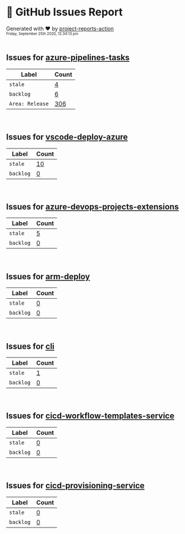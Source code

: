 # :crystal_ball: GitHub Issues Report  
  
Generated with :heart: by [project-reports-action](https://github.com/bryanmacfarlane/project-reports-action)  
<sub><sup>Friday, September 25th 2020, 12:34:13 pm</sup></sub>  
  &nbsp;  
## Issues for [azure-pipelines-tasks](https://github.com/microsoft/azure-pipelines-tasks)
| Label           | Count                                           |
| --------------- | ----------------------------------------------- |
| `stale`         | [4](./issues-stale-1601017469.775.md)           |
| `backlog`       | [6](./issues-backlog-1601017469.775.md)         |
| `Area: Release` | [306](./issues-Area:-Release-1601017469.775.md) |
&nbsp;  
## Issues for [vscode-deploy-azure](https://github.com/microsoft/vscode-deploy-azure)
| Label     | Count                                  |
| --------- | -------------------------------------- |
| `stale`   | [10](./issues-stale-1601017470.34.md)  |
| `backlog` | [0](./issues-backlog-1601017470.34.md) |
&nbsp;  
## Issues for [azure-devops-projects-extensions](https://github.com/microsoft/azure-devops-projects-extensions)
| Label     | Count                                   |
| --------- | --------------------------------------- |
| `stale`   | [5](./issues-stale-1601017470.678.md)   |
| `backlog` | [0](./issues-backlog-1601017470.678.md) |
&nbsp;  
## Issues for [arm-deploy](https://github.com/Azure/arm-deploy)
| Label     | Count                                   |
| --------- | --------------------------------------- |
| `stale`   | [0](./issues-stale-1601017470.851.md)   |
| `backlog` | [0](./issues-backlog-1601017470.851.md) |
&nbsp;  
## Issues for [cli](https://github.com/Azure/cli)
| Label     | Count                                   |
| --------- | --------------------------------------- |
| `stale`   | [1](./issues-stale-1601017471.125.md)   |
| `backlog` | [0](./issues-backlog-1601017471.125.md) |
&nbsp;  
## Issues for [cicd-workflow-templates-service](https://github.com/github/cicd-workflow-templates-service)
| Label     | Count                                  |
| --------- | -------------------------------------- |
| `stale`   | [0](./issues-stale-1601017471.81.md)   |
| `backlog` | [0](./issues-backlog-1601017471.81.md) |
&nbsp;  
## Issues for [cicd-provisioning-service](https://github.com/github/cicd-provisioning-service)
| Label     | Count                                   |
| --------- | --------------------------------------- |
| `stale`   | [0](./issues-stale-1601017472.297.md)   |
| `backlog` | [0](./issues-backlog-1601017472.297.md) |
